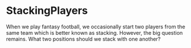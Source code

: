 # StackingPlayers
When we play fantasy football, we occasionally start two players from the same team which is better known as stacking. However, the big question remains. What two positions should we stack with one another?
